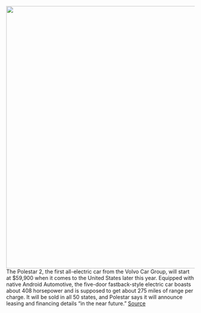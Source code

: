 <img src='https://cdn.vox-cdn.com/thumbor/WscWjxqJBLoO8KlwQW8Da4mlzx8=/0x0:2040x1360/1200x800/filters:focal(857x517:1183x843)/cdn.vox-cdn.com/uploads/chorus_image/image/66696684/polestar2_geneva19_vladsavov9.0.jpg' width='700px' /><br/>
The Polestar 2, the first all-electric car from the Volvo Car Group, will start at $59,900 when it comes to the United States later this year. Equipped with native Android Automotive, the five-door fastback-style electric car boasts about 408 horsepower and is supposed to get about 275 miles of range per charge. It will be sold in all 50 states, and Polestar says it will announce leasing and financing details “in the near future.”
<a href='https://www.theverge.com/2020/4/23/21232848/polestar-2-android-google-volvo-geely-us-price-specs-59900'> Source <a/>